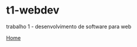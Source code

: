 # t1-webdev
trabalho 1 - desenvolvimento de software para web

[Home](https://thaleslagemann.github.io/t1-webdev)